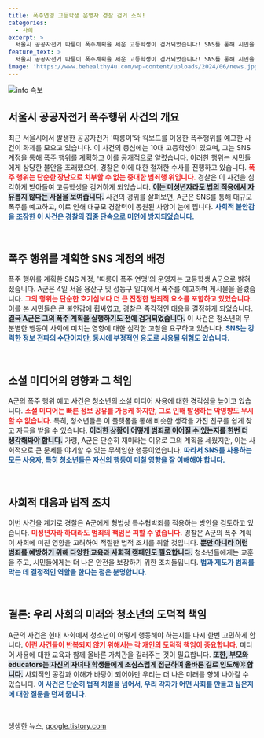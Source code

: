 ```yaml
---
title: 폭주연맹 고등학생 운영자 경찰 검거 소식!
categories:
  - 사회
excerpt: >
  서울시 공공자전거 따릉이 폭주계획을 세운 고등학생이 검거되었습니다! SNS를 통해 시민을 위협하고 불안을 조장한 그의 실체와 경찰의 대응이 주목받고 있습니다. 이 사건의 전말을 자세히 알아보세요!
feature_text: >
  서울시 공공자전거 따릉이 폭주계획을 세운 고등학생이 검거되었습니다! SNS를 통해 시민을 위협하고 불안을 조장한 그의 실체와 경찰의 대응이 주목받고 있습니다. 이 사건의 전말을 자세히 알아보세요!
image: 'https://www.behealthy4u.com/wp-content/uploads/2024/06/news.jpg'
---
```


<p><img src="https://www.behealthy4u.com/wp-content/uploads/2024/06/news.jpg" alt="info 속보" /></p>

<h2 data-ke-size="size26">서울시 공공자전거 폭주행위 사건의 개요</h2>

<p data-ke-size="size16">최근 서울시에서 발생한 공공자전거 '따릉이'와 킥보드를 이용한 폭주행위를 예고한 사건이 화제를 모으고 있습니다. 이 사건의 중심에는 10대 고등학생이 있으며, 그는 SNS 계정을 통해 폭주 행위를 계획하고 이를 공개적으로 알렸습니다. 이러한 행위는 시민들에게 상당한 불안을 초래했으며, 경찰은 이에 대한 철저한 수사를 진행하고 있습니다. <b><span style="color: #ee2323;">폭주 행위는 단순한 장난으로 치부할 수 없는 중대한 범죄행 위입니다.</span></b> 경찰은 이 사건을 심각하게 받아들여 고등학생을 검거하게 되었습니다. <b><span style="background-color: #21538527;">이는 미성년자라도 법의 적용에서 자유롭지 않다는 사실을 보여줍니다.</span></b> 사건의 경위를 살펴보면, A군은 SNS를 통해 대규모 폭주를 예고하고, 이로 인해 대규모 경찰력이 동원된 사항이 눈에 띕니다. <b><span style="color: #1a5490;">사회적 불안감을 조장한 이 사건은 경찰의 집중 단속으로 미연에 방지되었습니다.</span></b></p>

<p data-ke-size="size16">&nbsp;</p>

<h2 data-ke-size="size26">폭주 행위를 계획한 SNS 계정의 배경</h2>

<p data-ke-size="size16">폭주 행위를 계획한 SNS 계정, '따릉이 폭주 연맹'의 운영자는 고등학생 A군으로 밝혀졌습니다. A군은 4일 서울 용산구 및 성동구 일대에서 폭주를 예고하며 게시물을 올렸습니다. <b><span style="color: #ee2323;">그의 행위는 단순한 호기심보다 더 큰 진정한 범죄적 요소를 포함하고 있었습니다.</span></b> 이를 본 시민들은 큰 불안감에 휩싸였고, 경찰은 즉각적인 대응을 결정하게 되었습니다. <b><span style="background-color: #21538527;">결국 A군은 그의 폭주 계획을 실행하기도 전에 검거되었습니다.</span></b> 이 사건은 청소년의 무분별한 행동이 사회에 미치는 영향에 대한 심각한 고찰을 요구하고 있습니다. <b><span style="color: #1a5490;">SNS는 강력한 정보 전파의 수단이지만, 동시에 부정적인 용도로 사용될 위험도 있습니다.</span></b></p>

<p data-ke-size="size16">&nbsp;</p>

<h2 data-ke-size="size26">소셜 미디어의 영향과 그 책임</h2>

<p data-ke-size="size16">A군의 폭주 행위 예고 사건은 청소년의 소셜 미디어 사용에 대한 경각심을 높이고 있습니다. <b><span style="color: #ee2323;">소셜 미디어는 빠른 정보 공유를 가능케 하지만, 그로 인해 발생하는 악영향도 무시할 수 없습니다.</span></b> 특히, 청소년들은 이 플랫폼을 통해 비슷한 생각을 가진 친구를 쉽게 찾고 자극을 받을 수 있습니다. <b><span style="background-color: #21538527;">이러한 상황이 어떻게 범죄로 이어질 수 있는지를 한번 더 생각해봐야 합니다.</span></b> 가령, A군은 단순히 재미라는 이유로 그의 계획을 세웠지만, 이는 사회적으로 큰 문제를 야기할 수 있는 무책임한 행동이었습니다. <b><span style="color: #1a5490;">따라서 SNS를 사용하는 모든 사용자, 특히 청소년들은 자신의 행동이 미칠 영향을 잘 이해해야 합니다.</span></b></p>

<p data-ke-size="size16">&nbsp;</p>

<h2 data-ke-size="size26">사회적 대응과 법적 조치</h2>

<p data-ke-size="size16">이번 사건을 계기로 경찰은 A군에게 형법상 특수협박죄를 적용하는 방안을 검토하고 있습니다. <b><span style="color: #ee2323;">미성년자라 하더라도 범죄의 책임은 피할 수 없습니다.</span></b> 경찰은 A군의 폭주 계획이 사회에 미친 영향을 고려하여 적절한 법적 조치를 취할 것입니다. <b><span style="background-color: #21538527;">뿐만 아니라 이런 범죄를 예방하기 위해 다양한 교육과 사회적 캠페인도 필요합니다.</span></b> 청소년들에게는 교훈을 주고, 시민들에게는 더 나은 안전을 보장하기 위한 조치들입니다. <b><span style="color: #1a5490;">법과 제도가 범죄를 막는 데 결정적인 역할을 한다는 점은 분명합니다.</span></b></p>

<p data-ke-size="size16">&nbsp;</p>

<h2 data-ke-size="size26">결론: 우리 사회의 미래와 청소년의 도덕적 책임</h2>

<p data-ke-size="size16">A군의 사건은 현대 사회에서 청소년이 어떻게 행동해야 하는지를 다시 한번 고민하게 합니다. <b><span style="color: #ee2323;">이런 사건들이 반복되지 않기 위해서는 각 개인의 도덕적 책임이 중요합니다.</span></b> 미디어 사용에 대한 교육과 함께 올바른 가치관을 길러주는 것이 필요합니다. <b><span style="background-color: #21538527;">또한, 부모와 educators는 자신의 자녀나 학생들에게 조심스럽게 접근하여 올바른 길로 인도해야 합니다.</span></b> 사회적인 공감과 이해가 바탕이 되어야만 우리는 더 나은 미래를 향해 나아갈 수 있습니다. <b><span style="color: #1a5490;">이 사건은 단순히 법적 처벌을 넘어서, 우리 각자가 어떤 사회를 만들고 싶은지에 대한 질문을 던져 줍니다.</span></b></p>

<p data-ke-size="size16">&nbsp;</p>
생생한 뉴스, <a href="https://qoogle.tistory.com" rel="dofollow">qoogle.tistory.com</a>


